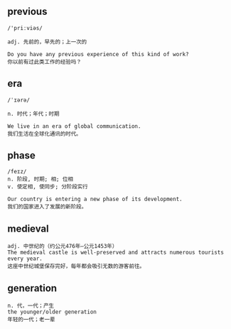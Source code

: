 ## previous
```
/'priːviəs/

adj. 先前的，早先的；上一次的

Do you have any previous experience of this kind of work?
你以前有过此类工作的经验吗？
```

## era
```
/ˈɪərə/

n. 时代；年代；时期

We live in an era of global communication.
我们生活在全球化通讯的时代。
```

## phase
```
/feɪz/
n. 阶段, 时期; 相; 位相
v. 使定相, 使同步; 分阶段实行

Our country is entering a new phase of its development.
我们的国家进入了发展的新阶段。
```

## medieval
```
adj. 中世纪的（约公元476年—公元1453年）
The medieval castle is well-preserved and attracts numerous tourists every year.
这座中世纪城堡保存完好，每年都会吸引无数的游客前往。
```
## generation
```
n. 代，一代；产生
the younger/older generation
年轻的一代；老一辈
```
